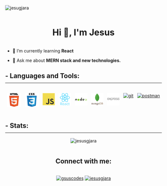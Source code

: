 <img align="center" src="https://i.ibb.co/k22BmLV/Jesus-G-Jara-2.png" alt="jesugjara"/>

<h1 style="padding:15px 0" align="center">Hi 👋, I'm Jesus</h1>
<!-- <h3 style="padding-bottom:10px" align="center">Full-stack Web Developer.</h3> -->

- 🌱 I’m currently learning **React**

- 💬 Ask me about **MERN stack and new technologies.**

<!-- github-streak -->

<!--<div align="center">
<p><img align="center" src="https://github-readme-streak-stats.herokuapp.com/?user=jesusgjara&hide_border=true&theme=tokyonight_duo" alt="jesusgjara" /></p>
</div>-->

<!-- Languages and tools -->

<h2 align="left" style="border-bottom:1px solid; padding-bottom:10px;"> - Languages and Tools: </h2>

<!-- Tech icons -->

<div align="center" style="display:flex;justify-content:space-around; padding:15px 0px">
  <a href="https://www.w3.org/html/" target="_blank" rel="noreferrer"> 
    <img src="https://raw.githubusercontent.com/devicons/devicon/master/icons/html5/html5-original-wordmark.svg" alt="html5" width="45" height="45"/> 
  </a>
  <a href="https://www.w3schools.com/css/" target="_blank" rel="noreferrer"> 
    <img src="https://raw.githubusercontent.com/devicons/devicon/master/icons/css3/css3-original-wordmark.svg" alt="css3" width="45" height="45"/> 
  </a>
  <a href="https://developer.mozilla.org/en-US/docs/Web/JavaScript" target="_blank" rel="noreferrer"> 
    <img src="https://raw.githubusercontent.com/devicons/devicon/master/icons/javascript/javascript-original.svg" alt="javascript" width="40" height="40"/> 
  </a>
  <a href="https://reactjs.org/" target="_blank" rel="noreferrer"> 
    <img src="https://raw.githubusercontent.com/devicons/devicon/master/icons/react/react-original-wordmark.svg" alt="react" width="40" height="40"/> 
  </a>
  <a href="https://nodejs.org" target="_blank" rel="noreferrer"> 
    <img src="https://raw.githubusercontent.com/devicons/devicon/master/icons/nodejs/nodejs-original-wordmark.svg" alt="nodejs" width="40" height="40"/> 
  </a>
  <a href="https://www.mongodb.com/" target="_blank" rel="noreferrer"> 
    <img src="https://raw.githubusercontent.com/devicons/devicon/master/icons/mongodb/mongodb-original-wordmark.svg" alt="mongodb" width="40" height="40"/> 
  </a> 
  <a href="https://expressjs.com" target="_blank" rel="noreferrer"> 
    <img src="https://raw.githubusercontent.com/devicons/devicon/master/icons/express/express-original-wordmark.svg" alt="express" width="40" height="40"/> 
  </a> 
  <a href="https://git-scm.com/" target="_blank" rel="noreferrer"> 
    <img src="https://www.vectorlogo.zone/logos/git-scm/git-scm-icon.svg" alt="git" width="40" height="40"/> 
  </a>       
  <a href="https://postman.com" target="_blank" rel="noreferrer"> 
    <img src="https://www.vectorlogo.zone/logos/getpostman/getpostman-icon.svg" alt="postman" width="40" height="40"/> 
  </a>  
</div>

<!-- Cards -->
<h2 align="left" style="border-bottom:1px solid; padding-bottom:10px;"> - Stats: </h2>

<div align="center" style="display:flex; flex-direction: column;">

  <div>
    <img src="https://github-readme-stats.vercel.app/api?username=jesusgjara&show_icons=true&locale=en&theme=tokyonight&hide_border=true&hide=issues" alt="jesusgjara" />
  </div>

 <!-- <div style="padding:10px ">
    <img src="https://github-readme-stats.vercel.app/api/top-langs?username=jesusgjara&show_icons=true&locale=en&layout=compact&theme=tokyonight&hide_border=true" alt="jesusgjara" /> 
 </div> --> 

</div>

<h2 style="padding: 15px 0" align="center">Connect with me:</h2>

<p align="center">
<a href="https://twitter.com/gsuscodes" target="blank"><img align="center" src="https://raw.githubusercontent.com/rahuldkjain/github-profile-readme-generator/master/src/images/icons/Social/twitter.svg" alt="gsuscodes" height="30" width="40" /></a>
<a href="https://linkedin.com/in/jesusgjara" target="blank"><img align="center" src="https://raw.githubusercontent.com/rahuldkjain/github-profile-readme-generator/master/src/images/icons/Social/linked-in-alt.svg" alt="jesusgjara" height="30" width="40" /></a>
</p>
